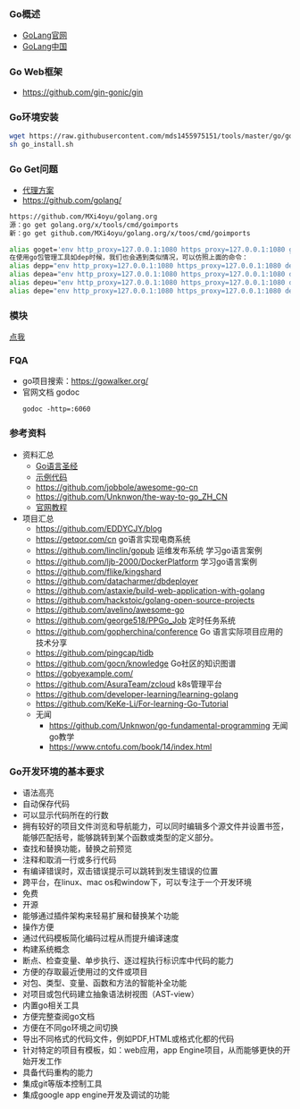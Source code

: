 ###
### Go概述
- [GoLang官网](https://golang.org/)
- [GoLang中国](https://www.golangtc.com/)

### Go Web框架
- https://github.com/gin-gonic/gin
### Go环境安装
``` bash
wget https://raw.githubusercontent.com/mds1455975151/tools/master/go/go_install.sh
sh go_install.sh
```
### Go Get问题
- [代理方案](https://blog.csdn.net/wdy_yx/article/details/53045084)
- https://github.com/golang/

``` bash
https://github.com/MXi4oyu/golang.org
源：go get golang.org/x/tools/cmd/goimports
新：go get github.com/MXi4oyu/golang.org/x/toos/cmd/goimports

alias goget='env http_proxy=127.0.0.1:1080 https_proxy=127.0.0.1:1080 go get -v -u'
在使用go包管理工具如dep时候，我们也会遇到类似情况，可以仿照上面的命令：
alias depp="env http_proxy=127.0.0.1:1080 https_proxy=127.0.0.1:1080 dep prune -v"
alias depea="env http_proxy=127.0.0.1:1080 https_proxy=127.0.0.1:1080 dep ensure -add -v"
alias depeu="env http_proxy=127.0.0.1:1080 https_proxy=127.0.0.1:1080 dep ensure -update -v"
alias depe="env http_proxy=127.0.0.1:1080 https_proxy=127.0.0.1:1080 dep ensure -v"
```

### 模块
[点我](https://github.com/mds1455975151/tools/blob/master/go/packages_list.md)

### FQA
- go项目搜索：https://gowalker.org/
- 官网文档 godoc
  ```
  godoc -http=:6060
  ```

### 参考资料
- 资料汇总
  - [Go语言圣经](https://books.studygolang.com/gopl-zh/index.html)
  - [示例代码](github.com/adonovan/gopl.io/)
  - https://github.com/jobbole/awesome-go-cn
  - https://github.com/Unknwon/the-way-to-go_ZH_CN
  - [官网教程](https://tour.go-zh.org/welcome/1)
- 项目汇总
  - https://github.com/EDDYCJY/blog
  - https://getqor.com/cn go语言实现电商系统
  - https://github.com/linclin/gopub 运维发布系统 学习go语言案例
  - https://github.com/ljb-2000/DockerPlatform  学习go语言案例
  - https://github.com/flike/kingshard
  - https://github.com/datacharmer/dbdeployer
  - https://github.com/astaxie/build-web-application-with-golang
  - https://github.com/hackstoic/golang-open-source-projects
  - https://github.com/avelino/awesome-go
  - https://github.com/george518/PPGo_Job 定时任务系统
  - https://github.com/gopherchina/conference Go 语言实际项目应用的技术分享
  - https://github.com/pingcap/tidb
  - https://github.com/gocn/knowledge Go社区的知识图谱
  - https://gobyexample.com/
  - https://github.com/AsuraTeam/zcloud k8s管理平台
  - https://github.com/developer-learning/learning-golang
  - https://github.com/KeKe-Li/For-learning-Go-Tutorial
  - 无闻
    - https://github.com/Unknwon/go-fundamental-programming 无闻go教学
    - https://www.cntofu.com/book/14/index.html
### Go开发环境的基本要求
- 语法高亮
- 自动保存代码
- 可以显示代码所在的行数
- 拥有较好的项目文件浏览和导航能力，可以同时编辑多个源文件并设置书签，能够匹配括号，能够跳转到某个函数或类型的定义部分。
- 查找和替换功能，替换之前预览
- 注释和取消一行或多行代码
- 有编译错误时，双击错误提示可以跳转到发生错误的位置
- 跨平台，在linux、mac os和window下，可以专注于一个开发环境
- 免费
- 开源
- 能够通过插件架构来轻易扩展和替换某个功能
- 操作方便
- 通过代码模板简化编码过程从而提升编译速度
- 构建系统概念
- 断点、检查变量、单步执行、逐过程执行标识库中代码的能力
- 方便的存取最近使用过的文件或项目
- 对包、类型、变量、函数和方法的智能补全功能
- 对项目或包代码建立抽象语法树视图（AST-view）
- 内置go相关工具
- 方便完整查阅go文档
- 方便在不同go环境之间切换
- 导出不同格式的代码文件，例如PDF,HTML或格式化都的代码
- 针对特定的项目有模板，如：web应用，app Engine项目，从而能够更快的开始开发工作
- 具备代码重构的能力
- 集成git等版本控制工具
- 集成google app engine开发及调试的功能

